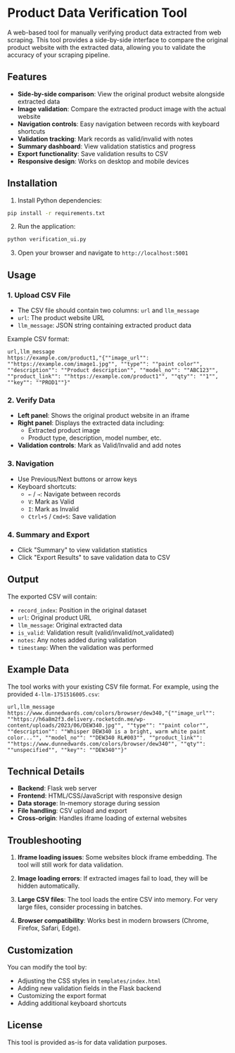 # Product Data Verification Tool

A web-based tool for manually verifying product data extracted from web scraping. This tool provides a side-by-side interface to compare the original product website with the extracted data, allowing you to validate the accuracy of your scraping pipeline.

## Features

- **Side-by-side comparison**: View the original product website alongside extracted data
- **Image validation**: Compare the extracted product image with the actual website
- **Navigation controls**: Easy navigation between records with keyboard shortcuts
- **Validation tracking**: Mark records as valid/invalid with notes
- **Summary dashboard**: View validation statistics and progress
- **Export functionality**: Save validation results to CSV
- **Responsive design**: Works on desktop and mobile devices

## Installation

1. Install Python dependencies:
```bash
pip install -r requirements.txt
```

2. Run the application:
```bash
python verification_ui.py
```

3. Open your browser and navigate to `http://localhost:5001`

## Usage

### 1. Upload CSV File
- The CSV file should contain two columns: `url` and `llm_message`
- `url`: The product website URL
- `llm_message`: JSON string containing extracted product data

Example CSV format:
```csv
url,llm_message
https://example.com/product1,"{""image_url"": ""https://example.com/image1.jpg"", ""type"": ""paint color"", ""description"": ""Product description"", ""model_no"": ""ABC123"", ""product_link"": ""https://example.com/product1"", ""qty"": ""1"", ""key"": ""PROD1""}"
```

### 2. Verify Data
- **Left panel**: Shows the original product website in an iframe
- **Right panel**: Displays the extracted data including:
  - Extracted product image
  - Product type, description, model number, etc.
- **Validation controls**: Mark as Valid/Invalid and add notes

### 3. Navigation
- Use Previous/Next buttons or arrow keys
- Keyboard shortcuts:
  - `←` / `→`: Navigate between records
  - `V`: Mark as Valid
  - `I`: Mark as Invalid
  - `Ctrl+S` / `Cmd+S`: Save validation

### 4. Summary and Export
- Click "Summary" to view validation statistics
- Click "Export Results" to save validation data to CSV

## Output

The exported CSV will contain:
- `record_index`: Position in the original dataset
- `url`: Original product URL
- `llm_message`: Original extracted data
- `is_valid`: Validation result (valid/invalid/not_validated)
- `notes`: Any notes added during validation
- `timestamp`: When the validation was performed

## Example Data

The tool works with your existing CSV file format. For example, using the provided `4-llm-1751516005.csv`:

```csv
url,llm_message
https://www.dunnedwards.com/colors/browser/dew340,"{""image_url"": ""https://h6a8m2f3.delivery.rocketcdn.me/wp-content/uploads/2023/06/DEW340.jpg"", ""type"": ""paint color"", ""description"": ""Whisper DEW340 is a bright, warm white paint color..."", ""model_no"": ""DEW340 RL#003"", ""product_link"": ""https://www.dunnedwards.com/colors/browser/dew340"", ""qty"": ""unspecified"", ""key"": ""DEW340""}"
```

## Technical Details

- **Backend**: Flask web server
- **Frontend**: HTML/CSS/JavaScript with responsive design
- **Data storage**: In-memory storage during session
- **File handling**: CSV upload and export
- **Cross-origin**: Handles iframe loading of external websites

## Troubleshooting

1. **Iframe loading issues**: Some websites block iframe embedding. The tool will still work for data validation.

2. **Image loading errors**: If extracted images fail to load, they will be hidden automatically.

3. **Large CSV files**: The tool loads the entire CSV into memory. For very large files, consider processing in batches.

4. **Browser compatibility**: Works best in modern browsers (Chrome, Firefox, Safari, Edge).

## Customization

You can modify the tool by:
- Adjusting the CSS styles in `templates/index.html`
- Adding new validation fields in the Flask backend
- Customizing the export format
- Adding additional keyboard shortcuts

## License

This tool is provided as-is for data validation purposes. 